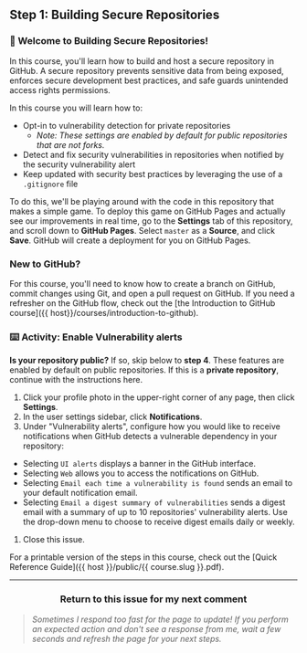## Step 1: Building Secure Repositories

### :tada: Welcome to Building Secure Repositories!

In this course, you'll learn how to build and host a secure repository in GitHub.  A secure repository prevents sensitive data from being exposed, enforces secure development best practices, and safe guards unintended access rights permissions.

In this course you will learn how to:

- Opt-in to vulnerability detection for private repositories
  - _Note: These settings are enabled by default for public repositories that are not forks._
- Detect and fix security vulnerabilities in repositories when notified by the security vulnerability alert
- Keep updated with security best practices by leveraging the use of a `.gitignore` file

To do this, we'll be playing around with the code in this repository that makes a simple game. To deploy this game on GitHub Pages and actually see our improvements in real time, go to the **Settings** tab of this repository, and scroll down to **GitHub Pages**. Select `master` as a **Source**, and click **Save**. GitHub will create a deployment for you on GitHub Pages.

### New to GitHub?

For this course, you'll need to know how to create a branch on GitHub, commit changes using Git, and open a pull request on GitHub. If you need a refresher on the GitHub flow, check out the [the Introduction to GitHub course]({{ host}}/courses/introduction-to-github).

### :keyboard: Activity: Enable Vulnerability alerts

**Is your repository public?** If so, skip below to **step 4**. These features are enabled by default on public repositories. If this is a **private repository**, continue with the instructions here.

1. Click your profile photo in the upper-right corner of any page, then click **Settings**.
1. In the user settings sidebar, click **Notifications**.
1. Under "Vulnerability alerts", configure how you would like to receive notifications when GitHub detects a vulnerable dependency in your repository:
  - Selecting `UI alerts` displays a banner in the GitHub interface.
  - Selecting `Web` allows you to access the notifications on GitHub.
  - Selecting `Email each time a vulnerability is found` sends an email to your default notification email.
  - Selecting `Email a digest summary of vulnerabilities` sends a digest email with a summary of up to 10 repositories' vulnerability alerts. Use the drop-down menu to choose to receive digest emails daily or weekly.
1. Close this issue.

For a printable version of the steps in this course, check out the [Quick Reference Guide]({{ host }}/public/{{ course.slug }}.pdf).

<hr>
<h3 align="center">Return to this issue for my next comment</h3>

> _Sometimes I respond too fast for the page to update! If you perform an expected action and don't see a response from me, wait a few seconds and refresh the page for your next steps._
